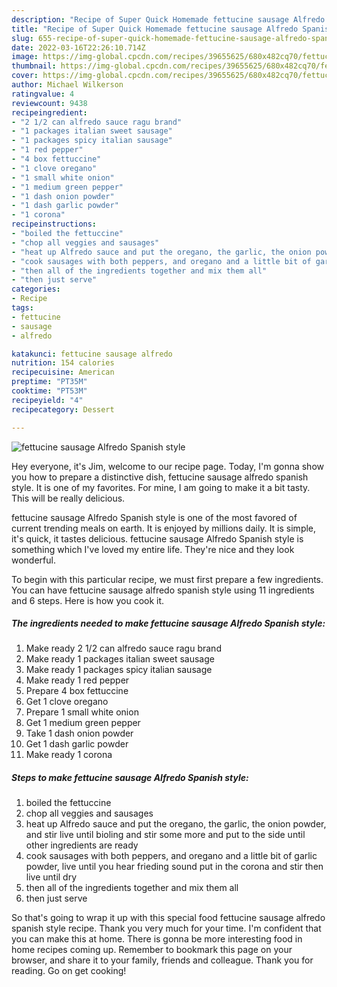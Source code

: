 ```yaml
---
description: "Recipe of Super Quick Homemade fettucine sausage Alfredo Spanish style"
title: "Recipe of Super Quick Homemade fettucine sausage Alfredo Spanish style"
slug: 655-recipe-of-super-quick-homemade-fettucine-sausage-alfredo-spanish-style
date: 2022-03-16T22:26:10.714Z
image: https://img-global.cpcdn.com/recipes/39655625/680x482cq70/fettucine-sausage-alfredo-spanish-style-recipe-main-photo.jpg
thumbnail: https://img-global.cpcdn.com/recipes/39655625/680x482cq70/fettucine-sausage-alfredo-spanish-style-recipe-main-photo.jpg
cover: https://img-global.cpcdn.com/recipes/39655625/680x482cq70/fettucine-sausage-alfredo-spanish-style-recipe-main-photo.jpg
author: Michael Wilkerson
ratingvalue: 4
reviewcount: 9438
recipeingredient:
- "2 1/2 can alfredo sauce ragu brand"
- "1 packages italian sweet sausage"
- "1 packages spicy italian sausage"
- "1 red pepper"
- "4 box fettuccine"
- "1 clove oregano"
- "1 small white onion"
- "1 medium green pepper"
- "1 dash onion powder"
- "1 dash garlic powder"
- "1 corona"
recipeinstructions:
- "boiled the fettuccine"
- "chop all veggies and sausages"
- "heat up Alfredo sauce and put the oregano, the garlic, the onion powder, and stir live until bioling and stir some more and put to the side until other ingredients are ready"
- "cook sausages with both peppers, and oregano and a little bit of garlic powder, live until you hear frieding sound put in the corona and stir then live until dry"
- "then all of the ingredients together and mix them all"
- "then just serve"
categories:
- Recipe
tags:
- fettucine
- sausage
- alfredo

katakunci: fettucine sausage alfredo 
nutrition: 154 calories
recipecuisine: American
preptime: "PT35M"
cooktime: "PT53M"
recipeyield: "4"
recipecategory: Dessert

---
```



![fettucine sausage Alfredo Spanish style](https://img-global.cpcdn.com/recipes/39655625/680x482cq70/fettucine-sausage-alfredo-spanish-style-recipe-main-photo.jpg)

Hey everyone, it's Jim, welcome to our recipe page. Today, I'm gonna show you how to prepare a distinctive dish, fettucine sausage alfredo spanish style. It is one of my favorites. For mine, I am going to make it a bit tasty. This will be really delicious.

fettucine sausage Alfredo Spanish style is one of the most favored of current trending meals on earth. It is enjoyed by millions daily. It is simple, it's quick, it tastes delicious. fettucine sausage Alfredo Spanish style is something which I've loved my entire life. They're nice and they look wonderful.




To begin with this particular recipe, we must first prepare a few ingredients. You can have fettucine sausage alfredo spanish style using 11 ingredients and 6 steps. Here is how you cook it.

<!--inarticleads1-->

##### The ingredients needed to make fettucine sausage Alfredo Spanish style:

1. Make ready 2 1/2 can alfredo sauce ragu brand
1. Make ready 1 packages italian sweet sausage
1. Make ready 1 packages spicy italian sausage
1. Make ready 1 red pepper
1. Prepare 4 box fettuccine
1. Get 1 clove oregano
1. Prepare 1 small white onion
1. Get 1 medium green pepper
1. Take 1 dash onion powder
1. Get 1 dash garlic powder
1. Make ready 1 corona




<!--inarticleads2-->

##### Steps to make fettucine sausage Alfredo Spanish style:

1. boiled the fettuccine
1. chop all veggies and sausages
1. heat up Alfredo sauce and put the oregano, the garlic, the onion powder, and stir live until bioling and stir some more and put to the side until other ingredients are ready
1. cook sausages with both peppers, and oregano and a little bit of garlic powder, live until you hear frieding sound put in the corona and stir then live until dry
1. then all of the ingredients together and mix them all
1. then just serve




So that's going to wrap it up with this special food fettucine sausage alfredo spanish style recipe. Thank you very much for your time. I'm confident that you can make this at home. There is gonna be more interesting food in home recipes coming up. Remember to bookmark this page on your browser, and share it to your family, friends and colleague. Thank you for reading. Go on get cooking!
